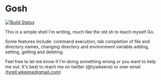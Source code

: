 Gosh
===

[![Build Status](https://travis-ci.org/tywkeene/gosh.svg?branch=master)](https://travis-ci.org/tywkeene/gosh)

This is a simple shell I'm writing, much like the old sh to teach myself Go.

Some features include: command execution, tab completion of file and directory
names, changing directory and environment variable adding, setting, getting and
deleting.

Feel free to let me know if I'm doing something wrong or you want to help me
out. It's best to reach me on twitter (@tywkeene) or over email
(tyrell.wkeene@gmail.com)
